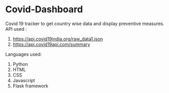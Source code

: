 # Covid-Dashboard
  Covid 19 tracker to get country wise data and display preventive measures.
API used :
1) https://api.covid19india.org/raw_data1.json
2) https://api.covid19api.com/summary

Languages used:
1. Python
2. HTML
3. CSS
4. Javascript
5. Flask framework

